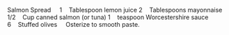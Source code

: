 Salmon Spread
 
 
1    Tablespoon lemon juice
2    Tablespoons mayonnaise
1/2    Cup canned salmon (or tuna)
1    teaspoon Worcestershire sauce
6    Stuffed olives
 
 
Osterize to smooth paste.
